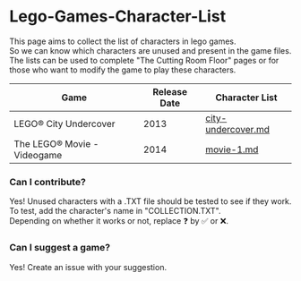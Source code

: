 # Lego-Games-Character-List  

This page aims to collect the list of characters in lego games.  
So we can know which characters are unused and present in the game files.  
The lists can be used to complete "The Cutting Room Floor" pages or for those who want to modify the game to play these characters.  

|Game|Release Date|Character List
|-|-|-|
LEGO® City Undercover|2013|[city-undercover.md](https://github.com/Calvineries/Lego-Games-Character-List/blob/main/city-undercover.md)
The LEGO® Movie - Videogame|2014|[movie-1.md](https://github.com/Calvineries/Lego-Games-Character-List/blob/main/movie-1.md)
  
  
### Can I contribute?  
Yes! Unused characters with a .TXT file should be tested to see if they work.  
To test, add the character's name in "COLLECTION.TXT".  
Depending on whether it works or not, replace ❓ by ✅ or ❌.
  
### Can I suggest a game?
Yes! Create an issue with your suggestion.
